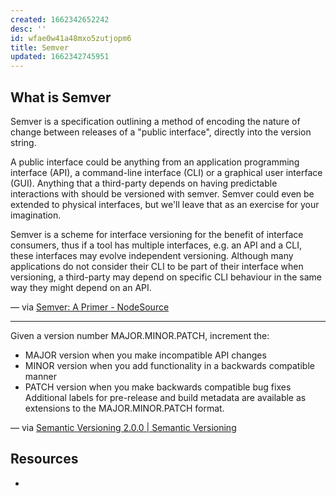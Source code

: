 ```yaml
---
created: 1662342652242
desc: ''
id: wfae0w41a48mxo5zutjopm6
title: Semver
updated: 1662342745951
---
```

   
## What is Semver   
   
Semver is a specification outlining a method of encoding the nature of change between releases of a "public interface", directly into the version string.   
   
A public interface could be anything from an application programming interface (API), a command-line interface (CLI) or a graphical user interface (GUI). Anything that a third-party depends on having predictable interactions with should be versioned with semver. Semver could even be extended to physical interfaces, but we'll leave that as an exercise for your imagination.   
   
Semver is a scheme for interface versioning for the benefit of interface consumers, thus if a tool has multiple interfaces, e.g. an API and a CLI, these interfaces may evolve independent versioning. Although many applications do not consider their CLI to be part of their interface when versioning, a third-party may depend on specific CLI behaviour in the same way they might depend on an API.   
   
— via [Semver: A Primer - NodeSource](https://nodesource.com/blog/semver-a-primer/)   
   
   
---   
   
Given a version number MAJOR.MINOR.PATCH, increment the:   
   
   
- MAJOR version when you make incompatible API changes   
- MINOR version when you add functionality in a backwards compatible manner   
- PATCH version when you make backwards compatible bug fixes   
  Additional labels for pre-release and build metadata are available as extensions to the MAJOR.MINOR.PATCH format.   
   
— via [Semantic Versioning 2.0.0 | Semantic Versioning](https://semver.org/)   
   
## Resources   
   
   
-